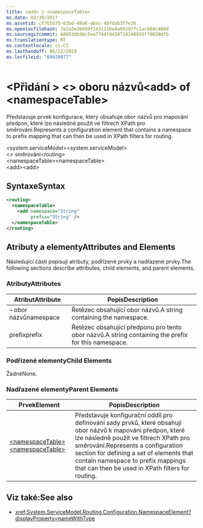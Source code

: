 ```yaml
---
title: <add> z <namespaceTable>
ms.date: 03/30/2017
ms.assetid: cf7b5b75-63bd-49a6-abac-4bfdab377e36
ms.openlocfilehash: 7e2a2e26099f2d31116e4a89297fc1ac984c480d
ms.sourcegitcommit: 68653db98c5ea7744fd438710248935f70020dfb
ms.translationtype: MT
ms.contentlocale: cs-CZ
ms.lasthandoff: 08/22/2019
ms.locfileid: "69920077"
---
```

# <a name="add-of-namespacetable"></a><span data-ttu-id="6fd3f-102">\<Přidání > \<> oboru názvů</span><span class="sxs-lookup"><span data-stu-id="6fd3f-102">\<add> of \<namespaceTable></span></span>
<span data-ttu-id="6fd3f-103">Představuje prvek konfigurace, který obsahuje obor názvů pro mapování předpon, které lze následně použít ve filtrech XPath pro směrování.</span><span class="sxs-lookup"><span data-stu-id="6fd3f-103">Represents a configuration element that contains a namespace to prefix mapping that can then be used in XPath filters for routing.</span></span>  
  
 <span data-ttu-id="6fd3f-104">\<system.serviceModel></span><span class="sxs-lookup"><span data-stu-id="6fd3f-104">\<system.serviceModel></span></span>  
<span data-ttu-id="6fd3f-105">\<> směrování</span><span class="sxs-lookup"><span data-stu-id="6fd3f-105">\<routing></span></span>  
<span data-ttu-id="6fd3f-106">\<namespaceTable></span><span class="sxs-lookup"><span data-stu-id="6fd3f-106">\<namespaceTable></span></span>  
<span data-ttu-id="6fd3f-107">\<add></span><span class="sxs-lookup"><span data-stu-id="6fd3f-107">\<add></span></span>  
  
## <a name="syntax"></a><span data-ttu-id="6fd3f-108">Syntaxe</span><span class="sxs-lookup"><span data-stu-id="6fd3f-108">Syntax</span></span>  
  
```xml  
<routing>
  <namespaceTable>
    <add namespace="String"
         prefix="String" />
  </namespaceTable>
</routing>
```  
  
## <a name="attributes-and-elements"></a><span data-ttu-id="6fd3f-109">Atributy a elementy</span><span class="sxs-lookup"><span data-stu-id="6fd3f-109">Attributes and Elements</span></span>  
 <span data-ttu-id="6fd3f-110">Následující části popisují atributy, podřízené prvky a nadřazené prvky.</span><span class="sxs-lookup"><span data-stu-id="6fd3f-110">The following sections describe attributes, child elements, and parent elements.</span></span>  
  
### <a name="attributes"></a><span data-ttu-id="6fd3f-111">Atributy</span><span class="sxs-lookup"><span data-stu-id="6fd3f-111">Attributes</span></span>  
  
|<span data-ttu-id="6fd3f-112">Atribut</span><span class="sxs-lookup"><span data-stu-id="6fd3f-112">Attribute</span></span>|<span data-ttu-id="6fd3f-113">Popis</span><span class="sxs-lookup"><span data-stu-id="6fd3f-113">Description</span></span>|  
|---------------|-----------------|  
|<span data-ttu-id="6fd3f-114">– obor názvů</span><span class="sxs-lookup"><span data-stu-id="6fd3f-114">namespace</span></span>|<span data-ttu-id="6fd3f-115">Řetězec obsahující obor názvů.</span><span class="sxs-lookup"><span data-stu-id="6fd3f-115">A string containing the namespace.</span></span>|  
|<span data-ttu-id="6fd3f-116">prefix</span><span class="sxs-lookup"><span data-stu-id="6fd3f-116">prefix</span></span>|<span data-ttu-id="6fd3f-117">Řetězec obsahující předponu pro tento obor názvů.</span><span class="sxs-lookup"><span data-stu-id="6fd3f-117">A string containing the prefix for this namespace.</span></span>|  
  
### <a name="child-elements"></a><span data-ttu-id="6fd3f-118">Podřízené elementy</span><span class="sxs-lookup"><span data-stu-id="6fd3f-118">Child Elements</span></span>  
 <span data-ttu-id="6fd3f-119">Žádné</span><span class="sxs-lookup"><span data-stu-id="6fd3f-119">None.</span></span>  
  
### <a name="parent-elements"></a><span data-ttu-id="6fd3f-120">Nadřazené elementy</span><span class="sxs-lookup"><span data-stu-id="6fd3f-120">Parent Elements</span></span>  
  
|<span data-ttu-id="6fd3f-121">Prvek</span><span class="sxs-lookup"><span data-stu-id="6fd3f-121">Element</span></span>|<span data-ttu-id="6fd3f-122">Popis</span><span class="sxs-lookup"><span data-stu-id="6fd3f-122">Description</span></span>|  
|-------------|-----------------|  
|[<span data-ttu-id="6fd3f-123">\<namespaceTable></span><span class="sxs-lookup"><span data-stu-id="6fd3f-123">\<namespaceTable></span></span>](namespacetable.md)|<span data-ttu-id="6fd3f-124">Představuje konfigurační oddíl pro definování sady prvků, které obsahují obor názvů k mapování předpon, které lze následně použít ve filtrech XPath pro směrování.</span><span class="sxs-lookup"><span data-stu-id="6fd3f-124">Represents a configuration section for defining a set of elements that contain namespace to prefix mappings that can then be used in XPath filters for routing.</span></span>|  
  
## <a name="see-also"></a><span data-ttu-id="6fd3f-125">Viz také:</span><span class="sxs-lookup"><span data-stu-id="6fd3f-125">See also</span></span>

- <xref:System.ServiceModel.Routing.Configuration.NamespaceElement?displayProperty=nameWithType>
